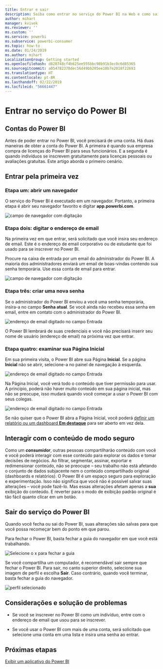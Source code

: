 ```yaml
---
title: Entrar e sair
description: Saiba como entrar no serviço do Power BI na Web e como sair.
author: mihart
manager: kvivek
ms.reviewer: ''
ms.custom: ''
ms.service: powerbi
ms.subservice: powerbi-consumer
ms.topic: how-to
ms.date: 01/24/2019
ms.author: mihart
LocalizationGroup: Getting started
ms.openlocfilehash: d828748cf4b625ee555bbc98b91b3ec0c6d85365
ms.sourcegitcommit: a054782370dec56d49bb205ee10b7e2018f22693
ms.translationtype: HT
ms.contentlocale: pt-BR
ms.lasthandoff: 02/22/2019
ms.locfileid: "56661447"
---
```

# <a name="sign-in-to-power-bi-service"></a>Entrar no serviço do Power BI

## <a name="power-bi-accounts"></a>Contas do Power BI
Antes de poder entrar no Power BI, você precisará de uma conta. Há duas maneiras de obter a conta do Power BI. A primeira é quando sua empresa compra de licenças do Power BI para seus funcionários. E a segunda é quando indivíduos se inscrevem gratuitamente para licenças pessoais ou avaliações gratuitas. Este artigo aborda o primeiro cenário.

## <a name="sign-in-for-the-first-time"></a>Entrar pela primeira vez

### <a name="step-one-open-a-browser"></a>Etapa um: abrir um navegador
O serviço do Power BI é executado em um navegador.  Portanto, a primeira etapa é abrir seu navegador favorito e digitar **app.powerbi.com**.

![campo de navegador com digitação](media/end-user-sign-in/power-bi-sign-in.png)

### <a name="step-two-type-your-email-address"></a>Etapa dois: digitar o endereço de email
Na primeira vez em que entrar, será solicitado que você insira seu endereço de email.  Este é o endereço de email corporativo ou de estudante que foi usado para se inscrever no Power BI.  

Procure na caixa de entrada por um email do administrador do Power BI. A maioria dos administradores enviará um email de boas-vindas contendo sua senha temporária. Use essa conta de email para entrar. 

![campo de navegador com digitação](media/end-user-sign-in/power-bi-email2.png)


 
### <a name="step-three-create-a-new-password"></a>Etapa três: criar uma nova senha
Se o administrador do Power BI enviou a você uma senha temporária, insira-a no campo **Senha atual**. Se você ainda não recebeu essa senha em email, entre em contato com o administrador do Power BI.

![endereço de email digitado no campo Entrada](media/end-user-sign-in/power-bi-login2.png)

O Power BI lembrará de suas credenciais e você não precisará inserir seu nome de usuário (endereço de email) na próxima vez que entrar. 

### <a name="step-four-review-your-home-page"></a>Etapa quatro: examinar sua Página Inicial
Em sua primeira visita, o Power BI abre sua Página **Inicial**. Se a página **Inicial** não se abrir, selecione-a no painel de navegação à esquerda. 

![endereço de email digitado no campo Entrada](media/end-user-sign-in/power-bi-home-select.png)

Na Página Inicial, você verá todo o conteúdo que tiver permissão para usar. A princípio, poderá não haver muito conteúdo em sua página inicial, mas não se preocupe, isso mudará quando você começar a usar o Power BI com seus colegas. 

![endereço de email digitado no campo Entrada](media/end-user-sign-in/power-bi-home2.png)

Se não quiser que o Power BI abra a Página Inicial, você poderá [definir um relatório ou um dashboard **Em destaque**](end-user-featured.md) para ser aberto em vez dela. 

## <a name="safely-interact-with-content"></a>Interagir com o conteúdo de modo seguro
Como um ***consumidor***, outras pessoas compartilharão conteúdo com você e você poderá interagir com esse conteúdo para explorar os dados e tomar decisões de negócios.  Ao filtrar, segmentar, assinar, exportar e redimensionar conteúdo, não se preocupe – seu trabalho não está afetando o conjunto de dados subjacente nem o conteúdo compartilhado original (dashboards e relatórios). O Power BI é um espaço seguro para exploração e experimentação. Isso não significa que você não é possível salvar suas alterações – você pode fazê-lo. Mas essas alterações afetam apenas a **sua** exibição do conteúdo. E reverter para o modo de exibição padrão original é tão fácil quanto clicar em um botão.

## <a name="sign-out-of-power-bi-service"></a>Sair do serviço do Power BI
Quando você fecha ou sai do Power BI, suas alterações são salvas para que você possa recomeçar bem do ponto em que parou.

Para fechar o Power BI, basta fechar a guia do navegador em que você está trabalhando. 

![Selecione o x para fechar a guia](media/end-user-sign-in/power-bi-close.png) 

Se você compartilha um computador, é recomendável sair sempre que fechar o Power BI.  Para sair, no canto superior direito, selecione sua imagem de perfil e escolha **Sair**. Caso contrário, quando você terminar, basta fechar a guia do navegador.

![perfil selecionado](media/end-user-sign-in/power-bi-sign-out.png) 

## <a name="troubleshooting-and-considerations"></a>Considerações e solução de problemas
- Se você se inscrever no Power BI como um indivíduo, entre com o endereço de email que usou para se inscrever.

- Se você usar o Power BI com mais de uma conta, será solicitado que selecione uma conta em uma lista e insira uma senha ao entrar. 

## <a name="next-steps"></a>Próximas etapas
[Exibir um aplicativo do Power BI](end-user-app-view.md)
